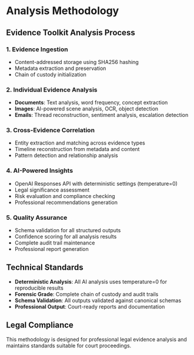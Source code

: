 # Analysis Methodology

## Evidence Toolkit Analysis Process

### 1. Evidence Ingestion
- Content-addressed storage using SHA256 hashing
- Metadata extraction and preservation
- Chain of custody initialization

### 2. Individual Evidence Analysis
- **Documents**: Text analysis, word frequency, concept extraction
- **Images**: AI-powered scene analysis, OCR, object detection
- **Emails**: Thread reconstruction, sentiment analysis, escalation detection

### 3. Cross-Evidence Correlation
- Entity extraction and matching across evidence types
- Timeline reconstruction from metadata and content
- Pattern detection and relationship analysis

### 4. AI-Powered Insights
- OpenAI Responses API with deterministic settings (temperature=0)
- Legal significance assessment
- Risk evaluation and compliance checking
- Professional recommendations generation

### 5. Quality Assurance
- Schema validation for all structured outputs
- Confidence scoring for all analysis results
- Complete audit trail maintenance
- Professional report generation

## Technical Standards

- **Deterministic Analysis**: All AI analysis uses temperature=0 for reproducible results
- **Forensic Grade**: Complete chain of custody and audit trails
- **Schema Validation**: All outputs validated against canonical schemas
- **Professional Output**: Court-ready reports and documentation

## Legal Compliance

This methodology is designed for professional legal evidence analysis and maintains standards suitable for court proceedings.
